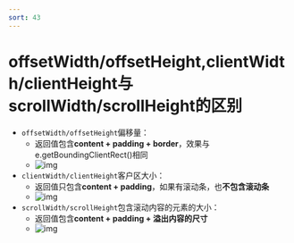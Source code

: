 ```yaml
---
sort: 43
---
```


# offsetWidth/offsetHeight,clientWidth/clientHeight与scrollWidth/scrollHeight的区别

- `offsetWidth/offsetHeight`偏移量：
  - 返回值包含**content + padding + border**，效果与e.getBoundingClientRect()相同
  - ![img](https://img-blog.csdn.net/20180806142425483?watermark/2/text/aHR0cHM6Ly9ibG9nLmNzZG4ubmV0L3dlaXhpbl8zNzg2MTMyNg==/font/5a6L5L2T/fontsize/400/fill/I0JBQkFCMA==/dissolve/70)
- `clientWidth/clientHeight`客户区大小：
  - 返回值只包含**content + padding**，如果有滚动条，也**不包含滚动条**
  - ![img](https://img-blog.csdn.net/20180806142642108?watermark/2/text/aHR0cHM6Ly9ibG9nLmNzZG4ubmV0L3dlaXhpbl8zNzg2MTMyNg==/font/5a6L5L2T/fontsize/400/fill/I0JBQkFCMA==/dissolve/70)
- `scrollWidth/scrollHeight`包含滚动内容的元素的大小：
  - 返回值包含**content + padding + 溢出内容的尺寸**
  - ![img](https://img-blog.csdn.net/20180806142830874?watermark/2/text/aHR0cHM6Ly9ibG9nLmNzZG4ubmV0L3dlaXhpbl8zNzg2MTMyNg==/font/5a6L5L2T/fontsize/400/fill/I0JBQkFCMA==/dissolve/70)

